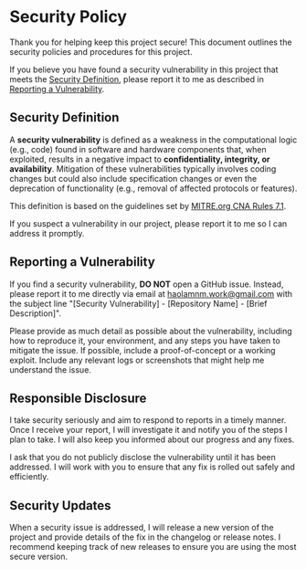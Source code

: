 # Security Policy

Thank you for helping keep this project secure! This document outlines the security policies and procedures for this project.

If you believe you have found a security vulnerability in this project that meets the [Security Definition](#security-definition), please report it to me as described in [Reporting a Vulnerability](#reporting-a-vulnerability).

## Security Definition

A **security vulnerability** is defined as a weakness in the computational logic (e.g., code) found in software and hardware components that, when exploited, results in a negative impact to **confidentiality, integrity, or availability**. Mitigation of these vulnerabilities typically involves coding changes but could also include specification changes or even the deprecation of functionality (e.g., removal of affected protocols or features).

This definition is based on the guidelines set by [MITRE.org CNA Rules 7.1](https://cve.mitre.org).

If you suspect a vulnerability in our project, please report it to me so I can address it promptly.

## Reporting a Vulnerability

If you find a security vulnerability, **DO NOT** open a GitHub issue. Instead, please report it to me directly via email at [haolamnm.work@gmail.com](mailto:haolamnm.work@gmail.com) with the subject line "[Security Vulnerability] - [Repository Name] - [Brief Description]".

Please provide as much detail as possible about the vulnerability, including how to reproduce it, your environment, and any steps you have taken to mitigate the issue. If possible, include a proof-of-concept or a working exploit. Include any relevant logs or screenshots that might help me understand the issue.

## Responsible Disclosure

I take security seriously and aim to respond to reports in a timely manner. Once I receive your report, I will investigate it and notify you of the steps I plan to take. I will also keep you informed about our progress and any fixes.

I ask that you do not publicly disclose the vulnerability until it has been addressed. I will work with you to ensure that any fix is rolled out safely and efficiently.

## Security Updates

When a security issue is addressed, I will release a new version of the project and provide details of the fix in the changelog or release notes. I recommend keeping track of new releases to ensure you are using the most secure version.

